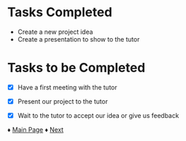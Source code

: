 # Tasks Completed
* Create a new project idea
* Create a presentation to show to the tutor
# Tasks to be Completed
- [X] Have a first meeting with the tutor
- [X] Present our project to the tutor
- [X] Wait to the tutor to accept our idea or give us feedback



♦ [Main Page](https://github.com/Edwin-Lines/Project-Cosmos/tree/Third-Deadline)
♦ [Next](https://github.com/Edwin-Lines/Project-Cosmos/blob/Third-Deadline/Documentation/Project%20Logs/First%20Deadline%20Logs/TM_22-09-2021.md)
